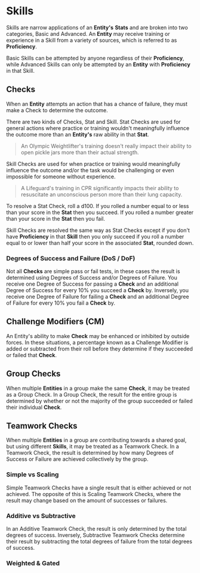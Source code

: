 # Skills

Skills are narrow applications of an **Entity's** **Stats** and are broken into two categories, Basic and Advanced. An **Entity** may receive training or experience in a Skill from a variety of sources, which is referred to as **Proficiency**.

Basic Skills can be attempted by anyone regardless of their **Proficiency**, while Advanced Skills can only be attempted by an **Entity** with **Proficiency** in that Skill.

## Checks

When an **Entity** attempts an action that has a chance of failure, they must make a Check to determine the outcome.

There are two kinds of Checks, Stat and Skill. Stat Checks are used for general actions where practice or training wouldn't meaningfully influence the outcome more than an **Entity's** raw ability in that **Stat**.

> An Olympic Weightlifter's training doesn't really impact their ability to open pickle jars more than their actual strength.

Skill Checks are used for when practice or training would meaningfully influence the outcome and/or the task would be challenging or even impossible for someone without experience.

> A Lifeguard's training in CPR significantly impacts their ability to resuscitate an unconscious person more than their lung capacity.

To resolve a Stat Check, roll a d100. If you rolled a number equal to or less than your score in the **Stat** then you succeed. If you rolled a number greater than your score in the **Stat** then you fail.

Skill Checks are resolved the same way as Stat Checks except if you don't have **Proficiency** in that **Skill** then you only succeed if you roll a number equal to or lower than half your score in the associated **Stat**, rounded down.

### Degrees of Success and Failure (DoS / DoF)

Not all **Checks** are simple pass or fail tests, in these cases the result is determined using Degrees of Success and/or Degrees of Failure. You receive one Degree of Success for passing a **Check** and an additional Degree of Success for every 10% you succeed a **Check** by. Inversely, you receive one Degree of Failure for failing a **Check** and an additional Degree of Failure for every 10% you fail a **Check** by.

## Challenge Modifiers (CM)

An Entity's ability to make **Check** may be enhanced or inhibited by outside forces. In these situations, a percentage known as a Challenge Modifier is added or subtracted from their roll before they determine if they succeeded or failed that **Check**.

## Group Checks

When multiple **Entities** in a group make the same **Check**, it may be treated as a Group Check. In a Group Check, the result for the entire group is determined by whether or not the majority of the group succeeded or failed their individual **Check**.

## Teamwork Checks

When multiple **Entities** in a group are contributing towards a shared goal, but using different **Skills**, it may be treated as a Teamwork Check. In a Teamwork Check, the result is determined by how many Degrees of Success or Failure are achieved collectively by the group.

### Simple vs Scaling

Simple Teamwork Checks have a single result that is either achieved or not achieved. The opposite of this is Scaling Teamwork Checks, where the result may change based on the amount of successes or failures.

### Additive vs Subtractive

In an Additive Teamwork Check, the result is only determined by the total degrees of success. Inversely, Subtractive Teamwork Checks determine their result by subtracting the total degrees of failure from the total degrees of success.

### Weighted & Gated 
